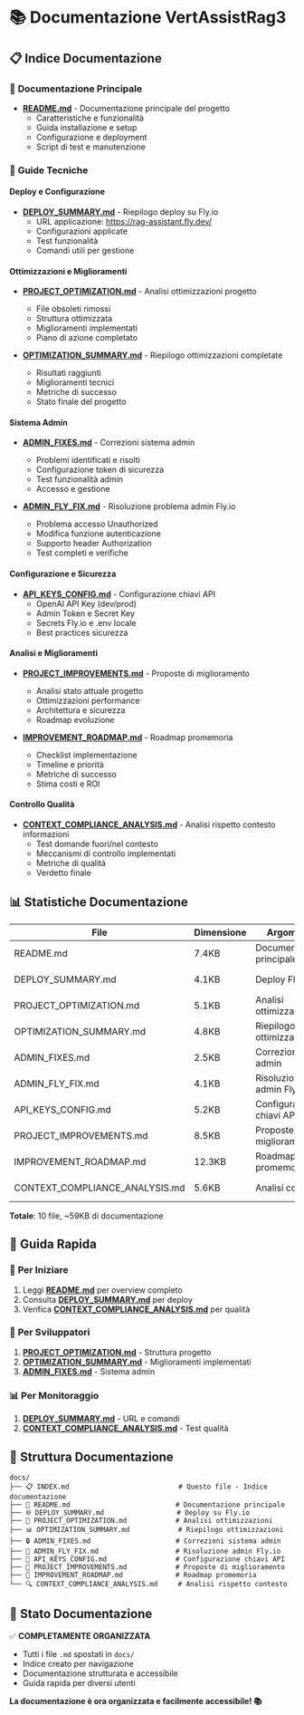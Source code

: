# 📚 Documentazione VertAssistRag3

## 📋 Indice Documentazione

### 🚀 **Documentazione Principale**
- **[README.md](README.md)** - Documentazione principale del progetto
  - Caratteristiche e funzionalità
  - Guida installazione e setup
  - Configurazione e deployment
  - Script di test e manutenzione

### 🔧 **Guide Tecniche**

#### **Deploy e Configurazione**
- **[DEPLOY_SUMMARY.md](DEPLOY_SUMMARY.md)** - Riepilogo deploy su Fly.io
  - URL applicazione: https://rag-assistant.fly.dev/
  - Configurazioni applicate
  - Test funzionalità
  - Comandi utili per gestione

#### **Ottimizzazioni e Miglioramenti**
- **[PROJECT_OPTIMIZATION.md](PROJECT_OPTIMIZATION.md)** - Analisi ottimizzazioni progetto
  - File obsoleti rimossi
  - Struttura ottimizzata
  - Miglioramenti implementati
  - Piano di azione completato

- **[OPTIMIZATION_SUMMARY.md](OPTIMIZATION_SUMMARY.md)** - Riepilogo ottimizzazioni completate
  - Risultati raggiunti
  - Miglioramenti tecnici
  - Metriche di successo
  - Stato finale del progetto

#### **Sistema Admin**
- **[ADMIN_FIXES.md](ADMIN_FIXES.md)** - Correzioni sistema admin
  - Problemi identificati e risolti
  - Configurazione token di sicurezza
  - Test funzionalità admin
  - Accesso e gestione

- **[ADMIN_FLY_FIX.md](ADMIN_FLY_FIX.md)** - Risoluzione problema admin Fly.io
  - Problema accesso Unauthorized
  - Modifica funzione autenticazione
  - Supporto header Authorization
  - Test completi e verifiche

#### **Configurazione e Sicurezza**
- **[API_KEYS_CONFIG.md](API_KEYS_CONFIG.md)** - Configurazione chiavi API
  - OpenAI API Key (dev/prod)
  - Admin Token e Secret Key
  - Secrets Fly.io e .env locale
  - Best practices sicurezza

#### **Analisi e Miglioramenti**
- **[PROJECT_IMPROVEMENTS.md](PROJECT_IMPROVEMENTS.md)** - Proposte di miglioramento
  - Analisi stato attuale progetto
  - Ottimizzazioni performance
  - Architettura e sicurezza
  - Roadmap evoluzione

- **[IMPROVEMENT_ROADMAP.md](IMPROVEMENT_ROADMAP.md)** - Roadmap promemoria
  - Checklist implementazione
  - Timeline e priorità
  - Metriche di successo
  - Stima costi e ROI

#### **Controllo Qualità**
- **[CONTEXT_COMPLIANCE_ANALYSIS.md](CONTEXT_COMPLIANCE_ANALYSIS.md)** - Analisi rispetto contesto informazioni
  - Test domande fuori/nel contesto
  - Meccanismi di controllo implementati
  - Metriche di qualità
  - Verdetto finale

## 📊 **Statistiche Documentazione**

| File | Dimensione | Argomento | Status |
|------|------------|-----------|--------|
| README.md | 7.4KB | Documentazione principale | ✅ Completo |
| DEPLOY_SUMMARY.md | 4.1KB | Deploy Fly.io | ✅ Completo |
| PROJECT_OPTIMIZATION.md | 5.1KB | Analisi ottimizzazioni | ✅ Completo |
| OPTIMIZATION_SUMMARY.md | 4.8KB | Riepilogo ottimizzazioni | ✅ Completo |
| ADMIN_FIXES.md | 2.5KB | Correzioni admin | ✅ Completo |
| ADMIN_FLY_FIX.md | 4.1KB | Risoluzione admin Fly.io | ✅ Completo |
| API_KEYS_CONFIG.md | 5.2KB | Configurazione chiavi API | ✅ Completo |
| PROJECT_IMPROVEMENTS.md | 8.5KB | Proposte di miglioramento | ✅ Completo |
| IMPROVEMENT_ROADMAP.md | 12.3KB | Roadmap promemoria | ✅ Completo |
| CONTEXT_COMPLIANCE_ANALYSIS.md | 5.6KB | Analisi contesto | ✅ Completo |

**Totale**: 10 file, ~59KB di documentazione

## 🎯 **Guida Rapida**

### 🚀 **Per Iniziare**
1. Leggi **[README.md](README.md)** per overview completo
2. Consulta **[DEPLOY_SUMMARY.md](DEPLOY_SUMMARY.md)** per deploy
3. Verifica **[CONTEXT_COMPLIANCE_ANALYSIS.md](CONTEXT_COMPLIANCE_ANALYSIS.md)** per qualità

### 🔧 **Per Sviluppatori**
1. **[PROJECT_OPTIMIZATION.md](PROJECT_OPTIMIZATION.md)** - Struttura progetto
2. **[OPTIMIZATION_SUMMARY.md](OPTIMIZATION_SUMMARY.md)** - Miglioramenti implementati
3. **[ADMIN_FIXES.md](ADMIN_FIXES.md)** - Sistema admin

### 📊 **Per Monitoraggio**
1. **[DEPLOY_SUMMARY.md](DEPLOY_SUMMARY.md)** - URL e comandi
2. **[CONTEXT_COMPLIANCE_ANALYSIS.md](CONTEXT_COMPLIANCE_ANALYSIS.md)** - Test qualità

## 📝 **Struttura Documentazione**

```
docs/
├── 📋 INDEX.md                           # Questo file - Indice documentazione
├── 🚀 README.md                          # Documentazione principale
├── 🌐 DEPLOY_SUMMARY.md                  # Deploy su Fly.io
├── 🔧 PROJECT_OPTIMIZATION.md            # Analisi ottimizzazioni
├── 📊 OPTIMIZATION_SUMMARY.md            # Riepilogo ottimizzazioni
├── 🔒 ADMIN_FIXES.md                     # Correzioni sistema admin
├── 🔧 ADMIN_FLY_FIX.md                   # Risoluzione admin Fly.io
├── 🔑 API_KEYS_CONFIG.md                 # Configurazione chiavi API
├── 🔧 PROJECT_IMPROVEMENTS.md            # Proposte di miglioramento
├── 🚀 IMPROVEMENT_ROADMAP.md             # Roadmap promemoria
└── 🔍 CONTEXT_COMPLIANCE_ANALYSIS.md     # Analisi rispetto contesto
```

## 🎉 **Stato Documentazione**

✅ **COMPLETAMENTE ORGANIZZATA**
- Tutti i file `.md` spostati in `docs/`
- Indice creato per navigazione
- Documentazione strutturata e accessibile
- Guida rapida per diversi utenti

**La documentazione è ora organizzata e facilmente accessibile! 📚** 